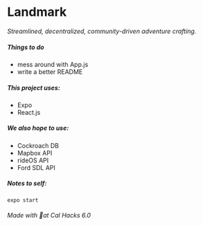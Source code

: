 # Landmark
_Streamlined, decentralized, community-driven adventure crafting._ 
<br/>

##### Things to do 
* mess around with App.js
* write a better README

##### This project uses:
* Expo
* React.js

##### We also hope to use:
* Cockroach DB
* Mapbox API
* rideOS API
* Ford SDL API

##### Notes to self:
```
expo start
```

###### Made with  :yellow_heart:at Cal Hacks 6.0
